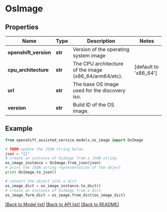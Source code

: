 # OsImage


## Properties
Name | Type | Description | Notes
------------ | ------------- | ------------- | -------------
**openshift_version** | **str** | Version of the operating system image | 
**cpu_architecture** | **str** | The CPU architecture of the image (x86_64/arm64/etc). | [default to 'x86_64']
**url** | **str** | The base OS image used for the discovery iso. | 
**version** | **str** | Build ID of the OS image. | 

## Example

```python
from openshift_assisted_service.models.os_image import OsImage

# TODO update the JSON string below
json = "{}"
# create an instance of OsImage from a JSON string
os_image_instance = OsImage.from_json(json)
# print the JSON string representation of the object
print OsImage.to_json()

# convert the object into a dict
os_image_dict = os_image_instance.to_dict()
# create an instance of OsImage from a dict
os_image_form_dict = os_image.from_dict(os_image_dict)
```
[[Back to Model list]](../README.md#documentation-for-models) [[Back to API list]](../README.md#documentation-for-api-endpoints) [[Back to README]](../README.md)


